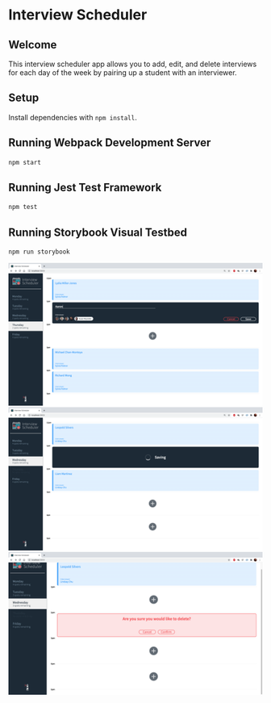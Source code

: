 # Interview Scheduler

## Welcome
This interview scheduler app allows you to add, edit, and delete interviews for each day of the week by pairing up a student with an interviewer.

## Setup

Install dependencies with `npm install`.

## Running Webpack Development Server

```sh
npm start
```

## Running Jest Test Framework

```sh
npm test
```

## Running Storybook Visual Testbed

```sh
npm run storybook
```

!["Adding an interview by typing the name and selecting an interviewer"](https://github.com/aaron3993/scheduler/blob/master/docs/appointment-form.png?raw=true)
!["Adding a new interivew shows a saving spinner before saving, Thursday is also grayed out because there are no more spots remaining"](https://github.com/aaron3993/scheduler/blob/master/docs/appointment-saving.png?raw=true)
!["Deleting an interview will prompt the user to confirm"](https://github.com/aaron3993/scheduler/blob/master/docs/appointment-delete.png?raw=true)
